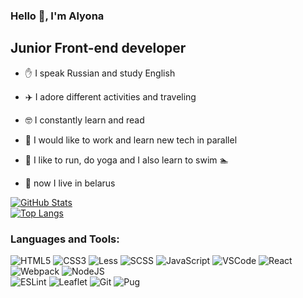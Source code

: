 ### Hello 👋, I'm Alyona

## Junior Front-end developer
- ✋ I speak Russian and study English
- :airplane: I adore different activities and traveling
- 🤓 I constantly learn and read
- 🧩 I would like to work and learn new tech in parallel

- 💪 I like to run, do yoga and I also learn to swim 🏊
- 📍  now I live in belarus

[![GitHub Stats](https://github-readme-stats.vercel.app/api?username=alenushka-jpg&theme=dark&show_icons=true&hide=issues,contribs)](https://github.com/alenushka-jpg/)  
[![Top Langs](https://github-readme-stats.vercel.app/api/top-langs/?username=alenushka-jpg&theme=dark&langs_count=8&layout=compact)](https://github.com/alenushka-jpg/)

### Languages and Tools:
![HTML5](https://img.shields.io/badge/-HTML5-090909?style=for-the-badge&logo=HTML5)
![CSS3](https://img.shields.io/badge/-CSS3-090909?style=for-the-badge&logo=CSS3)
![Less](https://img.shields.io/badge/-Less-090909?style=for-the-badge&logo=Less)
![SCSS](https://img.shields.io/badge/-SCSS-090909?style=for-the-badge&logo=SASS)
![JavaScript](https://img.shields.io/badge/-JavaScript-090909?style=for-the-badge&logo=JavaScript)
![VSCode](https://img.shields.io/badge/-VSCode-090909?style=for-the-badge&logo=visualstudiocode)
![React](https://img.shields.io/badge/-React-090909?style=for-the-badge&logo=react)
![Webpack](https://img.shields.io/badge/-Webpack-090909?style=for-the-badge&logo=Webpack)
![NodeJS](https://img.shields.io/badge/-Node.js-090909?style=for-the-badge&logo=Node.js)  
![ESLint](https://img.shields.io/badge/-ESLint-090909?style=for-the-badge&logo=ESLint)
![Leaflet](https://img.shields.io/badge/-Leaflet-090909?style=for-the-badge&logo=Leaflet)
![Git](https://img.shields.io/badge/-Git-090909?style=for-the-badge&logo=Git)
![Pug](https://img.shields.io/badge/-PUG-090909?style=for-the-badge&logo=Pug)

